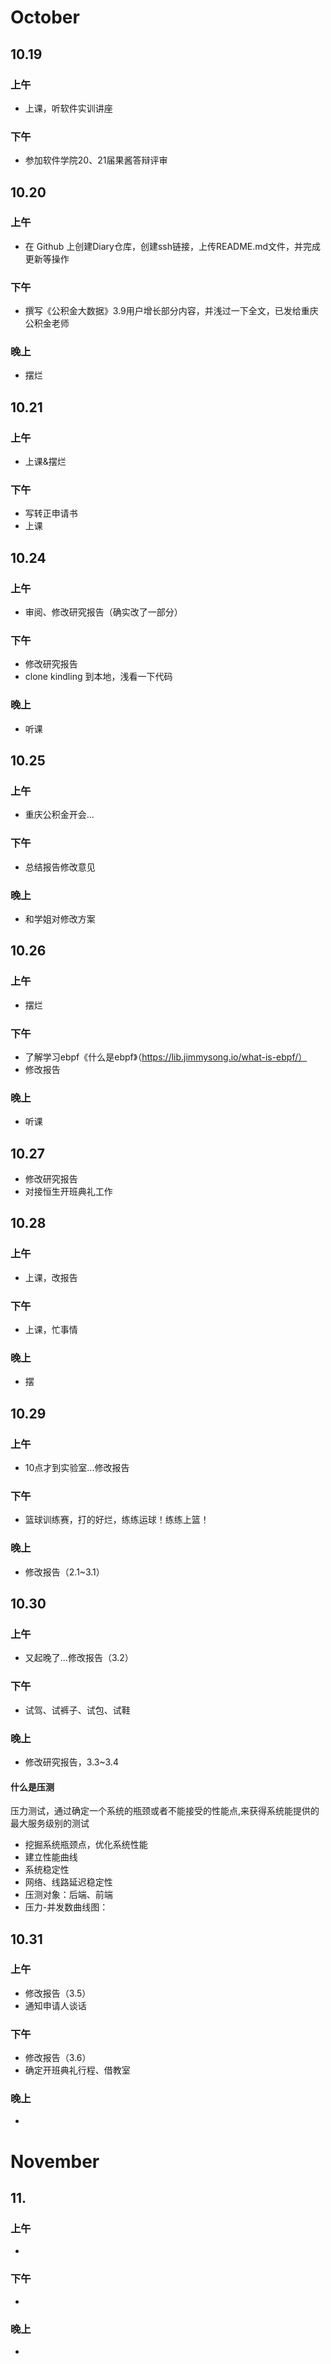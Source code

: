 # October

## 10.19

### 上午

- 上课，听软件实训讲座

### 下午
- 参加软件学院20、21届果酱答辩评审

## 10.20

### 上午

- 在 Github 上创建Diary仓库，创建ssh链接，上传README.md文件，并完成更新等操作

### 下午

- 撰写《公积金大数据》3.9用户增长部分内容，并浅过一下全文，已发给重庆公积金老师

### 晚上

- 摆烂

## 10.21

### 上午

- 上课&摆烂

### 下午

- 写转正申请书
- 上课



## 10.24

### 上午

- 审阅、修改研究报告（确实改了一部分）

### 下午

- 修改研究报告
- clone kindling 到本地，浅看一下代码

### 晚上

- 听课

## 10.25

### 上午

- 重庆公积金开会...

### 下午

- 总结报告修改意见

### 晚上

- 和学姐对修改方案

## 10.26

### 上午

- 摆烂

### 下午

- 了解学习ebpf《什么是ebpf》（https://lib.jimmysong.io/what-is-ebpf/）
- 修改报告

### 晚上

- 听课

## 10.27

- 修改研究报告
- 对接恒生开班典礼工作

## 10.28

### 上午

- 上课，改报告

### 下午

- 上课，忙事情

### 晚上

- 摆

## 10.29

### 上午

- 10点才到实验室...修改报告

### 下午

- 篮球训练赛，打的好烂，练练运球！练练上篮！

### 晚上

- 修改报告（2.1~3.1）

##  10.30

### 上午

- 又起晚了...修改报告（3.2）

### 下午

- 试驾、试裤子、试包、试鞋

###  晚上

- 修改研究报告，3.3~3.4

#### 什么是压测

压力测试，通过确定一个系统的瓶颈或者不能接受的性能点,来获得系统能提供的最大服务级别的测试

- 挖掘系统瓶颈点，优化系统性能
- 建立性能曲线
- 系统稳定性
- 网络、线路延迟稳定性
- 压测对象：后端、前端
- 压力-并发数曲线图：

## 10.31

### 上午

- 修改报告（3.5）
- 通知申请人谈话

### 下午

- 修改报告（3.6）
- 确定开班典礼行程、借教室

### 晚上

- 

# November

##  11.

### 上午

- 

### 下午

- 

### 晚上

- 

